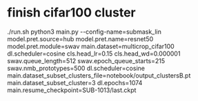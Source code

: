 # finish cifar100 cluster
./run.sh python3 main.py --config-name=submask_lin model.pret.source=hub model.pret.name=resnet50 model.pret.module=swav main.dataset=multicrop_cifar100 dl.scheduler=cosine cls.head_lr=0.15 cls.head_wd=0.000001 swav.queue_length=512 swav.epoch_queue_starts=215 swav.nmb_prototypes=500 dl.scheduler=cosine main.dataset_subset_clusters_file=notebook/output_clustersB.pt main.dataset_subset_cluster=3 dl.epochs=1074 main.resume_checkpoint=SUB-1013/last.ckpt